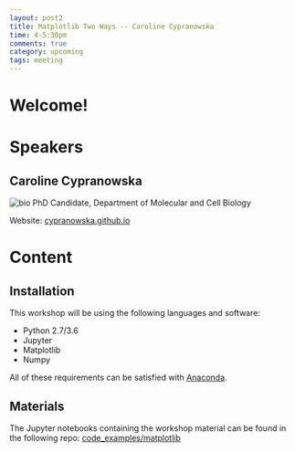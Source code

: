 ```yaml
---
layout: post2
title: Matplotlib Two Ways -- Caroline Cypranowska 
time: 4-5:30pm
comments: true
category: upcoming
tags: meeting
---
```


# Welcome!

# Speakers

## Caroline Cypranowska
![bio]({{site.url}}/bioimages/cypranowska.png)
PhD Candidate, Department of Molecular and Cell Biology


Website: [cypranowska.github.io](https://cypranowska.github.io/)


# Content

## Installation
This workshop will be using the following languages and software:
* Python 2.7/3.6
* Jupyter
* Matplotlib
* Numpy

All of these requirements can be satisfied with [Anaconda](https://www.anaconda.com/download/). 

## Materials

The Jupyter notebooks containing the workshop material can be found in the following repo: [code_examples/matplotlib](https://github.com/BIDS/dats/tree/master/code_examples/matplotlib)
